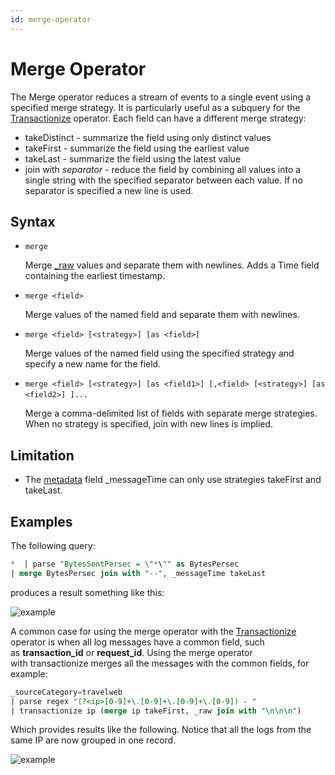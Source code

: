 ```yaml
---
id: merge-operator
---
```


# Merge Operator

The Merge operator reduces a stream of events to a single event using a specified merge strategy. It is particularly useful as a subquery for the [Transactionize](transactionize-operator.md) operator. Each field can have a different merge strategy:

* takeDistinct - summarize the field using only distinct values
* takeFirst - summarize the field using the earliest value
* takeLast - summarize the field using the latest value
* join with *separator* - reduce the field by combining all values into a single string with the specified separator between each value. If no separator is specified a new line is used.

## Syntax

* `merge`  

    Merge [\_raw](../../get-started-with-search/search-basics/built-in-metadata.md) values and separate them with newlines. Adds a Time field containing the earliest timestamp.

* `merge <field> `   

    Merge values of the named field and separate them with newlines.

* `merge <field> [<strategy>] [as <field>]`  

    Merge values of the named field using the specified strategy and specify a new name for the field.

* `merge <field> [<strategy>] [as <field1>] [,<field> [<strategy>] [as <field2>] ]...`   

    Merge a comma-delimited list of fields with separate merge strategies. When no strategy is specified, join with new lines is implied.

## Limitation

* The [metadata](../../get-started-with-search/search-basics/built-in-metadata.md) field \_messageTime can only use strategies takeFirst and takeLast.

## Examples

The following query:

```sql
*  | parse "BytesSentPersec = \"*\"" as BytesPersec 
| merge BytesPersec join with "--", _messageTime takeLast
```

produces a result something like this:

![example](/img/reuse/query-search/merge_join_result.png)

A common case for using the merge operator with the [Transactionize](transactionize-operator.md) operator is when all log messages have a common field, such as **transaction_id** or **request_id**. Using the merge operator with transactionize merges all the messages with the common fields, for example:

```sql
_sourceCategory=travelweb
| parse regex "(?<ip>[0-9]+\.[0-9]+\.[0-9]+\.[0-9]) - "
| transactionize ip (merge ip takeFirst, _raw join with "\n\n\n") 
```

Which provides results like the following. Notice that all the logs from the same IP are now grouped in one record.

![example](/img/reuse/query-search/merge_transactionize_example.png)

 
